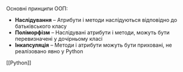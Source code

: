Основні принципи ООП:
- **Наслідування** – Атрибути і методи наслідуються відповідно до батьківського класу
- **Поліморфізм** – Наслідувані атрибути і методи, можуть бути перевизначені у дочірньому класі
- **Інкапсуляція** – Методи і атрибути можуть бути приховані, не реалізовано явно у Python

[[Python]]